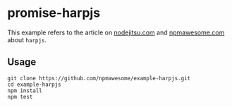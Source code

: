 promise-harpjs
==============

This example refers to the article on [nodejitsu.com](http://...) and [npmawesome.com](http://...) about `harpjs`.

## Usage

    git clone https://github.com/npmawesome/example-harpjs.git
    cd example-harpjs
    npm install
    npm test

